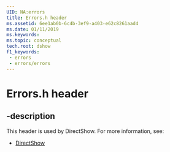 ```yaml
---
UID: NA:errors
title: Errors.h header
ms.assetid: 6ee1ab0b-6c4b-3ef9-a403-e62c8261aad4
ms.date: 01/11/2019
ms.keywords: 
ms.topic: conceptual
tech.root: dshow
f1_keywords:
 - errors
 - errors/errors
---
```


# Errors.h header


## -description

This header is used by DirectShow. For more information, see:

- [DirectShow](../_dshow/index.md)

